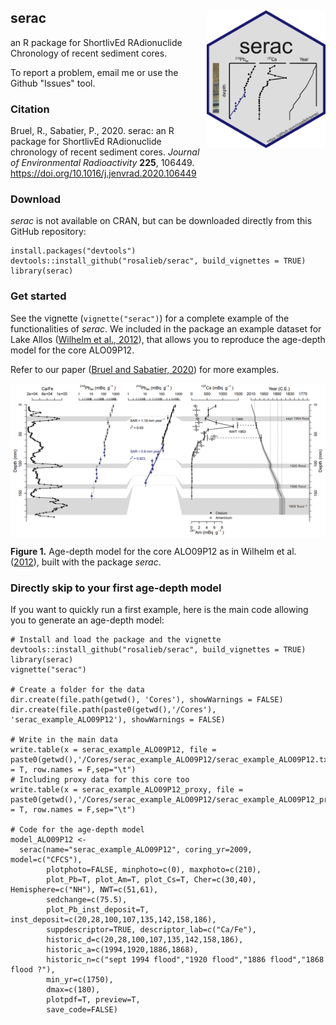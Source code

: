 ## serac <a href="https://github.com/rosalieb/serac" target="_blank"><img src="vignettes/figures/hex-serac.png" align="right" height="220" width="190" ></a>

an R package for ShortlivEd RAdionuclide Chronology of recent sediment cores.

To report a problem, email me or use the Github "Issues" tool.

### Citation

Bruel, R., Sabatier, P., 2020. serac: an R package for ShortlivEd RAdionuclide chronology of recent sediment cores. <i>Journal of Environmental Radioactivity</i> <b>225</b>, 106449. https://doi.org/10.1016/j.jenvrad.2020.106449

### Download

*serac* is not available on CRAN, but can be downloaded directly from this GitHub repository:

```
install.packages("devtools")
devtools::install_github("rosalieb/serac", build_vignettes = TRUE)
library(serac)
```

### Get started

See the vignette (`vignette("serac")`) for a complete example of the functionalities of _serac_. We included in the package an example dataset for Lake Allos ([Wilhelm et al., 2012](https://www.sciencedirect.com/science/article/pii/S0033589412000294)), that allows you to reproduce the age-depth model for the core ALO09P12.

Refer to our paper ([Bruel and Sabatier, 2020](https://doi.org/10.1016/j.jenvrad.2020.106449)) for more examples.

<img src="vignettes/figures/ALO_example.png" align="center">  

**Figure 1.** Age-depth model for the core ALO09P12 as in Wilhelm et al. ([2012](https://www.sciencedirect.com/science/article/pii/S0033589412000294)), built with the package *serac*.   


### Directly skip to your first age-depth model

If you want to quickly run a first example, here is the main code allowing you to generate an age-depth model:

```
# Install and load the package and the vignette
devtools::install_github("rosalieb/serac", build_vignettes = TRUE)
library(serac)
vignette("serac")

# Create a folder for the data
dir.create(file.path(getwd(), 'Cores'), showWarnings = FALSE)
dir.create(file.path(paste0(getwd(),'/Cores'), 'serac_example_ALO09P12'), showWarnings = FALSE)

# Write in the main data
write.table(x = serac_example_ALO09P12, file = paste0(getwd(),'/Cores/serac_example_ALO09P12/serac_example_ALO09P12.txt'),col.names = T, row.names = F,sep="\t")
# Including proxy data for this core too
write.table(x = serac_example_ALO09P12_proxy, file = paste0(getwd(),'/Cores/serac_example_ALO09P12/serac_example_ALO09P12_proxy.txt'),col.names = T, row.names = F,sep="\t")

# Code for the age-depth model
model_ALO09P12 <-
  serac(name="serac_example_ALO09P12", coring_yr=2009, model=c("CFCS"),
        plotphoto=FALSE, minphoto=c(0), maxphoto=c(210),
        plot_Pb=T, plot_Am=T, plot_Cs=T, Cher=c(30,40), Hemisphere=c("NH"), NWT=c(51,61),
        sedchange=c(75.5),
        plot_Pb_inst_deposit=T, inst_deposit=c(20,28,100,107,135,142,158,186),
        suppdescriptor=TRUE, descriptor_lab=c("Ca/Fe"),
        historic_d=c(20,28,100,107,135,142,158,186),
        historic_a=c(1994,1920,1886,1868),
        historic_n=c("sept 1994 flood","1920 flood","1886 flood","1868 flood ?"), 
        min_yr=c(1750),
        dmax=c(180), 
        plotpdf=T, preview=T,
        save_code=FALSE)
```

